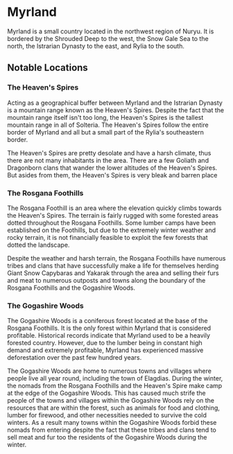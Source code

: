 # Myrland

Myrland is a small country located in the northwest region of Nuryu. It is bordered by the Shrouded Deep to the west, the Snow Gale Sea to the north, the Istrarian Dynasty to the east, and Rylia to the south.

## Notable Locations

### The Heaven's Spires

Acting as a geographical buffer between Myrland and the Istrarian Dynasty is a mountain range known as the Heaven's Spires. Despite the fact that the mountain range itself isn't too long, the Heaven's Spires is the tallest mountain range in all of Solteria. The Heaven's Spires follow the entire border of Myrland and all but a small part of the Rylia's southeastern border.

The Heaven's Spires are pretty desolate and have a harsh climate, thus there are not many inhabitants in the area. There are a few Goliath and Dragonborn clans that wander the lower altitudes of the Heaven's Spires. But asides from them, the Heaven's Spires is very bleak and barren place  

### The Rosgana Foothills

The Rosgana Foothill is an area where the elevation quickly climbs towards the Heaven's Spires. The terrain is fairly rugged with some forested areas dotted throughout the Rosgana Foothills. Some lumber camps have been established on the Foothills, but due to the extremely winter weather and rocky terrain, it is not financially feasible to exploit the few forests that dotted the landscape. 

Despite the weather and harsh terrain, the Rosgana Foothills have numerous tribes and clans that have successfully make a life for themselves herding Giant Snow Capybaras and Yakarak through the area and selling their furs and meat to numerous outposts and towns along the boundary of the Rosgana Foothills and the Gogashire Woods. 

### The Gogashire Woods

The Gogashire Woods is a coniferous forest located at the base of the Rosgana Foothills. It is the only forest within Myrland that is considered profitable. Historical records indicate that Myrland used to be a heavily forested country. However, due to the lumber being in constant high demand and extremely profitable, Myrland has experienced massive deforestation over the past few hundred years. 

The Gogashire Woods are home to numerous towns and villages where people live all year round, including the town of Elagdias. During the winter, the nomads from the Rosgana Foothills and the Heaven's Spire make camp at the edge of the Gogashire Woods. This has caused much strife the people of the towns and villages within the Gogashire Woods rely on the resources that are within the forest, such as animals for food and clothing, lumber for firewood, and other necessities needed to survive the cold winters. As a result many towns within the Gogashire Woods forbid these nomads from entering despite the fact that these tribes and clans tend to sell meat and fur too the residents of the Gogashire Woods during the winter. 